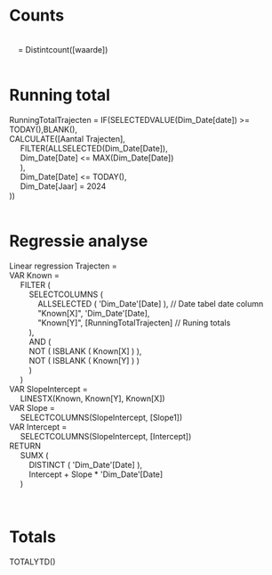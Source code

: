 # Counts<br>
<br>
&nbsp;&nbsp;&nbsp;&nbsp;= Distintcount([waarde])<br>
<br>

# Running total<br>

RunningTotalTrajecten = IF(SELECTEDVALUE(Dim_Date[date]) >= TODAY(),BLANK(),<br>
CALCULATE([Aantal Trajecten],<br>
&nbsp;&nbsp;&nbsp;&nbsp;    FILTER(ALLSELECTED(Dim_Date[Date]),<br>
&nbsp;&nbsp;&nbsp;&nbsp;    Dim_Date[Date] <= MAX(Dim_Date[Date])<br>
&nbsp;&nbsp;&nbsp;&nbsp;    ),<br>
&nbsp;&nbsp;&nbsp;&nbsp;    Dim_Date[Date] <= TODAY(),<br>
&nbsp;&nbsp;&nbsp;&nbsp;    Dim_Date[Jaar] = 2024<br>
))<br>
<br>

# Regressie analyse<br>

Linear regression Trajecten = <br>
VAR Known =<br>
&nbsp;&nbsp;&nbsp;&nbsp;    FILTER (<br>
&nbsp;&nbsp;&nbsp;&nbsp;&nbsp;&nbsp;&nbsp;&nbsp;        SELECTCOLUMNS (<br>
&nbsp;&nbsp;&nbsp;&nbsp;&nbsp;&nbsp;&nbsp;&nbsp;&nbsp;&nbsp;&nbsp;&nbsp;            ALLSELECTED ( 'Dim_Date'[Date] ), // Date tabel date column<br>
&nbsp;&nbsp;&nbsp;&nbsp;&nbsp;&nbsp;&nbsp;&nbsp;&nbsp;&nbsp;&nbsp;&nbsp;            "Known[X]", 'Dim_Date'[Date], <br>
&nbsp;&nbsp;&nbsp;&nbsp;&nbsp;&nbsp;&nbsp;&nbsp;&nbsp;&nbsp;&nbsp;&nbsp;            "Known[Y]", [RunningTotalTrajecten] // Runing totals<br>
&nbsp;&nbsp;&nbsp;&nbsp;&nbsp;&nbsp;&nbsp;&nbsp;        ),<br>
&nbsp;&nbsp;&nbsp;&nbsp;&nbsp;&nbsp;&nbsp;&nbsp;        AND (<br>
&nbsp;&nbsp;&nbsp;&nbsp;&nbsp;&nbsp;&nbsp;&nbsp;            NOT ( ISBLANK ( Known[X] ) ),<br>
&nbsp;&nbsp;&nbsp;&nbsp;&nbsp;&nbsp;&nbsp;&nbsp;            NOT ( ISBLANK ( Known[Y] ) )<br>
&nbsp;&nbsp;&nbsp;&nbsp;&nbsp;&nbsp;&nbsp;&nbsp;        )<br>
&nbsp;&nbsp;&nbsp;&nbsp;    )<br>
VAR SlopeIntercept =<br>
&nbsp;&nbsp;&nbsp;&nbsp;    LINESTX(Known, Known[Y], Known[X])<br>
VAR Slope =<br>
&nbsp;&nbsp;&nbsp;&nbsp;    SELECTCOLUMNS(SlopeIntercept, [Slope1])<br>
VAR Intercept = <br>
&nbsp;&nbsp;&nbsp;&nbsp;    SELECTCOLUMNS(SlopeIntercept, [Intercept])<br>
RETURN<br>
&nbsp;&nbsp;&nbsp;&nbsp;    SUMX (<br>
&nbsp;&nbsp;&nbsp;&nbsp;&nbsp;&nbsp;&nbsp;&nbsp;        DISTINCT ( 'Dim_Date'[Date] ),<br>
&nbsp;&nbsp;&nbsp;&nbsp;&nbsp;&nbsp;&nbsp;&nbsp;        Intercept + Slope * 'Dim_Date'[Date]<br>
&nbsp;&nbsp;&nbsp;&nbsp;    )<br>

<br>

# Totals
TOTALYTD()


